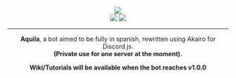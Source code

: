 <p align=center>
  <img src="https://i.imgur.com/dHKHBQj.png"></br>
  <img src="https://forthebadge.com/images/badges/made-with-javascript.svg"> <img src="https://forthebadge.com/images/badges/contains-cat-gifs.svg">
</p>

---
<p align=center>
  <strong>Aquila</strong>, a bot aimed to be fully in spanish, rewritten using Akairo for Discord.js.</br>
  <strong>(Private use for one server at the moment).</strong>
</p>

<p align=center>
  <strong>Wiki/Tutorials will be available when the bot reaches v1.0.0</strong>
</p>
